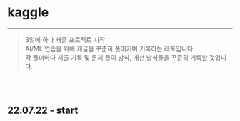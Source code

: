 # kaggle
---
> 3일에 하나 캐글 프로젝트 시작  
> AI/ML 연습을 위해 캐글을 꾸준히 풀어가며 기록하는 레포입니다.  
> 각 폴더마다 제출 기록 및 문제 풀이 방식, 개선 방식들을 꾸준히 기록할 것입니다. 

<br>
</br>

  
## 22.07.22 - start